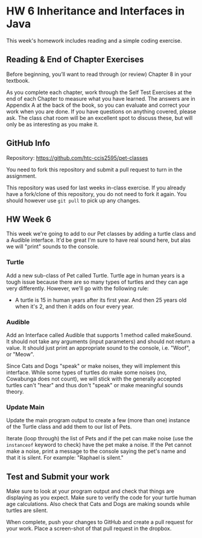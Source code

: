 ---
---
# HW 6 Inheritance and Interfaces in Java
This week's homework includes reading and a simple coding exercise.

## Reading & End of Chapter Exercises
Before beginning, you’ll want to read through (or review) Chapter 8 in your textbook.

As you complete each chapter, work through the Self Test Exercises at the end of each Chapter to measure what you have learned. The answers are in Appendix A at the back of the book, so you can evaluate and correct your work when you are done. If you have questions on anything covered, please ask. The class chat room will be an excellent spot to discuss these, but will only be as interesting as you make it.

## GitHub Info
Repository:  https://github.com/htc-ccis2595/pet-classes

You need to fork this repository and submit a pull request to turn in the assignment.  

This repository was used for last weeks in-class exercise. If you already have a fork/clone of this repository, you do not need to fork it again.  You should however use `git pull` to pick up any changes.  

## HW Week 6
This week we're going to add to our Pet classes by adding a turtle class and a Audible interface. It'd be great I'm sure to have real sound here, but alas we will "print" sounds to the console.

### Turtle
Add a new sub-class of Pet called Turtle.  Turtle age in human years is a tough issue because there are so many types of turtles and they can age very differently.  However, we'll go with the following rule:

- A turtle is 15 in human years after its first year. And then 25 years old when it's 2, and then it adds on four every year.

### Audible
Add an Interface called Audible that supports 1 method called makeSound. It should not take any arguments (input parameters) and should not return a value.  It should just print an appropriate sound to the console, i.e. "Woof", or "Meow".  

Since Cats and Dogs "speak" or make noises, they will implement this interface.  While some types of turtles do make some noises (no, Cowabunga does not count), we will stick with the generally accepted turtles can't "hear" and thus don't "speak" or make meaningful sounds theory.

### Update Main
Update the main program output to create a few (more than one) instance of the Turtle class and add them to our list of Pets.

Iterate (loop through) the list of Pets and if the pet can make noise (use the `instanceof` keyword to check) have the pet make a noise.  If the Pet cannot make a noise, print a message to the console saying the pet's name and that it is silent. For example: "Raphael is silent."  


## Test and Submit your work
Make sure to look at your program output and check that things are displaying as you expect.  Make sure to verify the code for your turtle human age calculations.  Also check that Cats and Dogs are making sounds while turtles are silent.

When complete, push your changes to GitHub and create a pull request for your work.  Place a screen-shot of that pull request in the dropbox.
